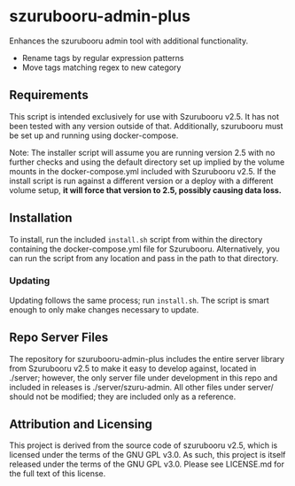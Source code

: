 szurubooru-admin-plus
=====================

Enhances the szurubooru admin tool with additional functionality.

* Rename tags by regular expression patterns
* Move tags matching regex to new category

## Requirements

This script is intended exclusively for use with Szurubooru v2.5. It has not
been tested with any version outside of that. Additionally, szurubooru must be
set up and running using docker-compose.

Note: The installer script will assume you are running version 2.5 with no
further checks and using the default directory set up implied by the volume
mounts in the docker-compose.yml included with Szurubooru v2.5. If the install
script is run against a different version or a deploy with a different volume
setup, **it will force that version to 2.5, possibly causing data loss.**

## Installation

To install, run the included `install.sh` script from within the directory
containing the docker-compose.yml file for Szurubooru. Alternatively, you can
run the script from any location and pass in the path to that directory.

### Updating

Updating follows the same process; run `install.sh`. The script is smart enough
to only make changes necessary to update.

## Repo Server Files

The repository for szurubooru-admin-plus includes the entire server library from
Szurubooru v2.5 to make it easy to develop against, located in ./server;
however, the only server file under development in this repo and included in
releases is ./server/szuru-admin. All other files under server/ should not be
modified; they are included only as a reference.

## Attribution and Licensing

This project is derived from the source code of szurubooru v2.5, which is
licensed under the terms of the GNU GPL v3.0. As such, this project is itself
released under the terms of the GNU GPL v3.0. Please see LICENSE.md for the full
text of this license.